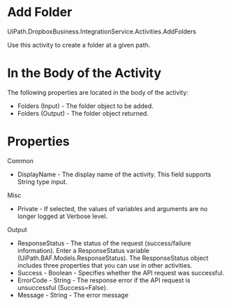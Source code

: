 ﻿# Add Folder

UiPath.DropboxBusiness.IntegrationService.Activities.AddFolders

Use this activity to create a folder at a given path.

# In the Body of the Activity

The following properties are located in the body of the activity:

* Folders (Input) - The folder object to be added.
* Folders (Output) - The folder object returned.

# Properties

Common

* DisplayName - The display name of the activity. This field supports String type input.

Misc

* Private - If selected, the values of variables and arguments are no longer logged at Verbose level.

Output

* ResponseStatus - The status of the request (success/failure information). Enter a ResponseStatus variable (UiPath.BAF.Models.ResponseStatus). The ResponseStatus object includes three properties that you can use in other activities.
* Success - Boolean - Specifies whether the API request was successful.
* ErrorCode - String - The response error if the API request is unsuccessful (Success=False).
* Message - String - The error message
